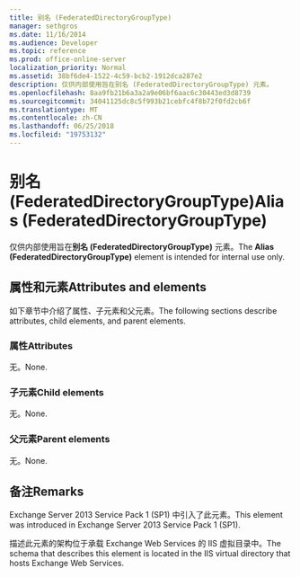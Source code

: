 ```yaml
---
title: 别名 (FederatedDirectoryGroupType)
manager: sethgros
ms.date: 11/16/2014
ms.audience: Developer
ms.topic: reference
ms.prod: office-online-server
localization_priority: Normal
ms.assetid: 38bf6de4-1522-4c59-bcb2-1912dca287e2
description: 仅供内部使用旨在别名 (FederatedDirectoryGroupType) 元素。
ms.openlocfilehash: 8aa9fb21b6a3a2a9e06bf6aac6c30443ed3d8739
ms.sourcegitcommit: 34041125dc8c5f993b21cebfc4f8b72f0fd2cb6f
ms.translationtype: MT
ms.contentlocale: zh-CN
ms.lasthandoff: 06/25/2018
ms.locfileid: "19753132"
---
```

# <a name="alias-federateddirectorygrouptype"></a><span data-ttu-id="2ed0a-103">别名 (FederatedDirectoryGroupType)</span><span class="sxs-lookup"><span data-stu-id="2ed0a-103">Alias (FederatedDirectoryGroupType)</span></span>

<span data-ttu-id="2ed0a-104">仅供内部使用旨在**别名 (FederatedDirectoryGroupType)** 元素。</span><span class="sxs-lookup"><span data-stu-id="2ed0a-104">The **Alias (FederatedDirectoryGroupType)** element is intended for internal use only.</span></span> 

## <a name="attributes-and-elements"></a><span data-ttu-id="2ed0a-105">属性和元素</span><span class="sxs-lookup"><span data-stu-id="2ed0a-105">Attributes and elements</span></span>

<span data-ttu-id="2ed0a-106">如下章节中介绍了属性、子元素和父元素。</span><span class="sxs-lookup"><span data-stu-id="2ed0a-106">The following sections describe attributes, child elements, and parent elements.</span></span>
  
### <a name="attributes"></a><span data-ttu-id="2ed0a-107">属性</span><span class="sxs-lookup"><span data-stu-id="2ed0a-107">Attributes</span></span>

<span data-ttu-id="2ed0a-108">无。</span><span class="sxs-lookup"><span data-stu-id="2ed0a-108">None.</span></span>
  
### <a name="child-elements"></a><span data-ttu-id="2ed0a-109">子元素</span><span class="sxs-lookup"><span data-stu-id="2ed0a-109">Child elements</span></span>

<span data-ttu-id="2ed0a-110">无。</span><span class="sxs-lookup"><span data-stu-id="2ed0a-110">None.</span></span>
  
### <a name="parent-elements"></a><span data-ttu-id="2ed0a-111">父元素</span><span class="sxs-lookup"><span data-stu-id="2ed0a-111">Parent elements</span></span>

<span data-ttu-id="2ed0a-112">无。</span><span class="sxs-lookup"><span data-stu-id="2ed0a-112">None.</span></span>
  
## <a name="remarks"></a><span data-ttu-id="2ed0a-113">备注</span><span class="sxs-lookup"><span data-stu-id="2ed0a-113">Remarks</span></span>

<span data-ttu-id="2ed0a-114">Exchange Server 2013 Service Pack 1 (SP1) 中引入了此元素。</span><span class="sxs-lookup"><span data-stu-id="2ed0a-114">This element was introduced in Exchange Server 2013 Service Pack 1 (SP1).</span></span>
  
<span data-ttu-id="2ed0a-115">描述此元素的架构位于承载 Exchange Web Services 的 IIS 虚拟目录中。</span><span class="sxs-lookup"><span data-stu-id="2ed0a-115">The schema that describes this element is located in the IIS virtual directory that hosts Exchange Web Services.</span></span>
  

